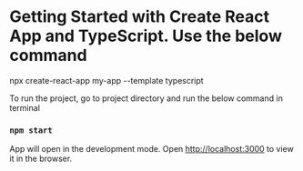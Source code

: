 # Getting Started with Create React App and TypeScript. Use the below command

npx create-react-app my-app --template typescript

To run the project, go to project directory and run the below command in terminal

### `npm start`

App will open in the development mode.
Open [http://localhost:3000](http://localhost:3000) to view it in the browser.

